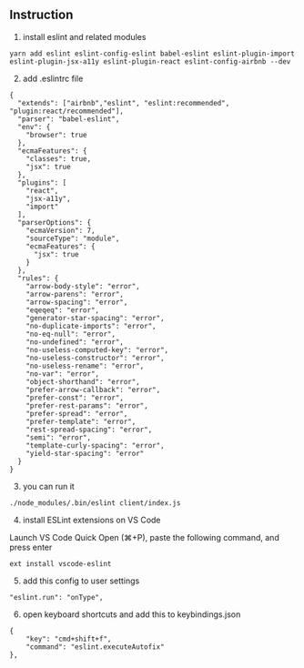 ## Instruction

1. install eslint and related modules

```
yarn add eslint eslint-config-eslint babel-eslint eslint-plugin-import eslint-plugin-jsx-a11y eslint-plugin-react eslint-config-airbnb --dev
```

2. add .eslintrc file

```
{
  "extends": ["airbnb","eslint", "eslint:recommended", "plugin:react/recommended"],
  "parser": "babel-eslint",
  "env": {
    "browser": true
  },
  "ecmaFeatures": {
    "classes": true,
    "jsx": true
  },
  "plugins": [
    "react",
    "jsx-a11y",
    "import"
  ],
  "parserOptions": {
    "ecmaVersion": 7,
    "sourceType": "module",
    "ecmaFeatures": {
      "jsx": true
    }
  },
  "rules": {
    "arrow-body-style": "error",
    "arrow-parens": "error",
    "arrow-spacing": "error",
    "eqeqeq": "error",
    "generator-star-spacing": "error",
    "no-duplicate-imports": "error",
    "no-eq-null": "error",
    "no-undefined": "error",
    "no-useless-computed-key": "error",
    "no-useless-constructor": "error",
    "no-useless-rename": "error",
    "no-var": "error",
    "object-shorthand": "error",
    "prefer-arrow-callback": "error",
    "prefer-const": "error",
    "prefer-rest-params": "error",
    "prefer-spread": "error",
    "prefer-template": "error",
    "rest-spread-spacing": "error",
    "semi": "error",
    "template-curly-spacing": "error",
    "yield-star-spacing": "error"
  }
}
```

3. you can run it

```
./node_modules/.bin/eslint client/index.js
```

4. install ESLint extensions on VS Code

Launch VS Code Quick Open (⌘+P), paste the following command, and press enter

```
ext install vscode-eslint
```

5. add this config to user settings

```
"eslint.run": "onType",
```

6. open keyboard shortcuts and add this to keybindings.json

```
{
    "key": "cmd+shift+f",
    "command": "eslint.executeAutofix"
},
```
